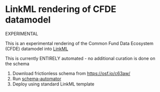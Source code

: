 # LinkML rendering of CFDE datamodel

EXPERIMENTAL

This is an experimental rendering of the Common Fund Data Ecosystem (CFDE) datamodel into [LinkML](https://linkml.io)

This is currently ENTIRELY automated - no additional curation is done on the schema

1. Download frictionless schema from https://osf.io/c63aw/
2. Run [schema-automator](https://github.com/linkml/schema-automator)
3. Deploy using standard LinkML template


